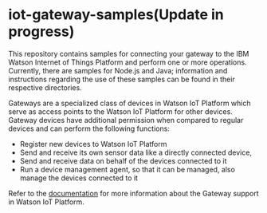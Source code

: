# iot-gateway-samples(Update in progress)
This repository contains samples for connecting your gateway to the IBM Watson Internet of Things Platform and perform one or more operations. Currently, there are samples for Node.js and Java; information and instructions regarding the use of these samples can be found in their respective directories.

Gateways are a specialized class of devices in Watson IoT Platform which serve as access points to the Watson IoT Platform for other devices. Gateway devices have additional permission when compared to regular devices and can perform the following  functions:

* Register new devices to Watson IoT Platform
* Send and receive its own sensor data like a directly connected device,
* Send and receive data on behalf of the devices connected to it
* Run a device management agent, so that it can be managed, also manage the devices connected to it

Refer to the [documentation](https://docs.internetofthings.ibmcloud.com/gateways/mqtt.html) for more information about the Gateway support in Watson IoT Platform.
